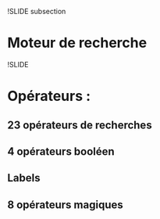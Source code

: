 !SLIDE subsection

# Moteur de recherche

!SLIDE

# Opérateurs :
## 23 opérateurs de recherches
## 4 opérateurs booléen
## Labels
## 8 opérateurs magiques

